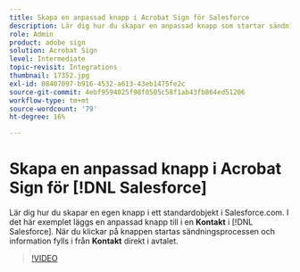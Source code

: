 ```yaml
---
title: Skapa en anpassad knapp i Acrobat Sign för Salesforce
description: Lär dig hur du skapar en anpassad knapp som startar sändningsprocessen och automatiskt fyller i ett avtal
role: Admin
product: adobe sign
solution: Acrobat Sign
level: Intermediate
topic-revisit: Integrations
thumbnail: 17352.jpg
exl-id: 08407097-b916-4532-a613-43eb1475fe2c
source-git-commit: 4ebf9594025f98f0505c58f1ab43fb864ed51206
workflow-type: tm+mt
source-wordcount: '79'
ht-degree: 16%

---
```


# Skapa en anpassad knapp i Acrobat Sign för [!DNL Salesforce]

Lär dig hur du skapar en egen knapp i ett standardobjekt i Salesforce.com. I det här exemplet läggs en anpassad knapp till i en **Kontakt** i [!DNL Salesforce]. När du klickar på knappen startas sändningsprocessen och information fylls i från **Kontakt** direkt i avtalet.

>[!VIDEO](https://video.tv.adobe.com/v/17352?quality=12&learn=on&hidetitle=true)
